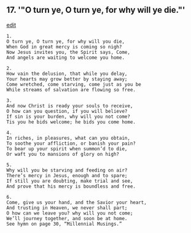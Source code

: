 
## 17.  '"O turn ye, O turn ye, for why will ye die."'
[edit](https://docs.google.com/document/d/1HTTb9VaO_hau64bCm-Zy4n3Caq6McM4k/edit?mode=html)



    1. 
    O turn ye, O turn ye, for why will you die, 
    When God in great mercy is coming so nigh? 
    Now Jesus invites you, the Spirit says, Come, 
    And angels are waiting to welcome you home.

    2. 
    How vain the delusion, that while you delay, 
    Your hearts may grow better by staying away; 
    Come wretched, come starving, come just as you be 
    While streams of salvation are flowing so free.

    3. 
    And now Christ is ready your souls to receive, 
    O how can you question, if you will believe? 
    If sin is your burden, why will you not come? 
    Tis you he bids welcome; he bids you come home.

    4. 
    In riches, in pleasures, what can you obtain, 
    To soothe your affliction, or banish your pain? 
    To bear up your spirit when summon’d to die, 
    Or waft you to mansions of glory on high?

    5. 
    Why will you be starving and feeding on air? 
    There’s mercy in Jesus, enough and to spare; 
    If still you are doubting, make trial and see, 
    And prove that his mercy is boundless and free.

    6. 
    Come, give us your hand, and the Savior your heart, 
    And trusting in Heaven, we never shall part; 
    O how can we leave you? why will you not come; 
    We’ll journey together, and soon be at home. 
    See hymn on page 30, “Millennial Musings.”
